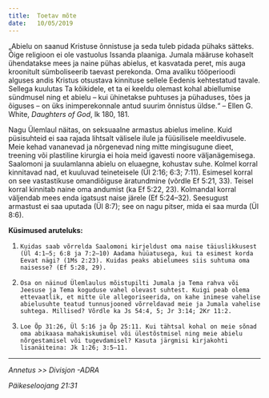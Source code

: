 ```yaml
---
title:  Toetav mõte
date:   10/05/2019
---
```


„Abielu on saanud Kristuse õnnistuse ja seda tuleb pidada pühaks sätteks. Õige religioon ei ole vastuolus Issanda plaaniga. Jumala määruse kohaselt ühendatakse mees ja naine pühas abielus, et kasvatada peret, mis auga kroonitult sümboliseerib taevast perekonda. Oma avaliku tööperioodi alguses andis Kristus otsustava kinnituse sellele Eedenis kehtestatud tavale. Sellega kuulutas Ta kõikidele, et ta ei keeldu olemast kohal abiellumise sündmusel ning et abielu – kui ühinetakse puhtuses ja pühaduses, tões ja õiguses – on üks inimperekonnale antud suurim õnnistus üldse.“ – Ellen G. White, _Daughters of God_, lk 180, 181.

Nagu Ülemlaul näitas, on seksuaalne armastus abielus imeline. Kuid püsisuhteid ei saa rajada lihtsalt välisele ilule ja füüsilisele meeldivusele. Meie kehad vananevad ja nõrgenevad ning mitte mingisugune dieet, treening või plastiline kirurgia ei hoia meid igavesti noore väljanägemisega. Saalomoni ja suulamlanna abielu on eluaegne, kohustav suhe. Kolmel korral kinnitavad nad, et kuuluvad teineteisele (Ül 2:16; 6:3; 7:11). Esimesel korral on see vastastikuse omandiõiguse äratundmine (võrdle Ef 5:21, 33). Teisel korral kinnitab naine oma andumist (ka Ef 5:22, 23). Kolmandal korral väljendab mees enda igatsust naise järele (Ef 5:24–32). Seesugust armastust ei saa uputada (Ül 8:7); see on nagu pitser, mida ei saa murda (Ül 8:6).

**Küsimused aruteluks:**

1. `Kuidas saab võrrelda Saalomoni kirjeldust oma naise täiuslikkusest
(Ül 4:1–5; 6:8 ja 7:2–10) Aadama hüüatusega, kui ta esimest korda Eevat nägi? (1Ms 2:23). Kuidas peaks abielumees siis suhtuma oma naisesse? (Ef 5:28, 29).`

2. `Osa on näinud Ülemlaulus mõistupilti Jumala ja Tema rahva või Jeesuse ja Tema koguduse vahel olevast suhtest. Kuigi peab olema ettevaatlik, et mitte üle allegoriseerida, on kahe inimese vahelise abielusuhte teatud tunnusjooned võrreldavad meie ja Jumala vahelise suhtega. Millised? Võrdle ka Js 54:4, 5; Jr 3:14; 2Kr 11:2.`

3. `Loe Õp 31:26, Ül 5:16 ja Õp 25:11. Kui tähtsal kohal on meie sõnad oma abikaasa mahakiskumisel või ülestõstmisel ning meie abielu nõrgestamisel või tugevdamisel? Kasuta järgmisi kirjakohti lisanäiteina: Jk 1:26; 3:5–11.`

---
_Annetus >> Divisjon -ADRA_

_Päikeseloojang 21:31_
